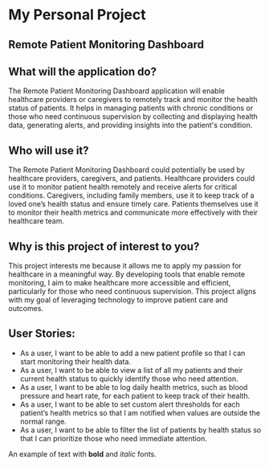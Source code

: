 # My Personal Project

## Remote Patient Monitoring Dashboard

## What will the application do?

The Remote Patient Monitoring Dashboard application will enable healthcare providers or caregivers to remotely track and monitor the health status of patients. It helps in managing patients with chronic conditions or those who need continuous supervision by collecting and displaying health data, generating alerts, and providing insights into the patient's condition.


## Who will use it?

The Remote Patient Monitoring Dashboard could potentially be used by healthcare providers, caregivers, and patients. Healthcare providers could use it to monitor patient health remotely and receive alerts for critical conditions. Caregivers, including family members, use it to keep track of a loved one’s health status and ensure timely care. Patients themselves use it to monitor their health metrics and communicate more effectively with their healthcare team.

## Why is this project of interest to you?
This project interests me because it allows me to apply my passion for healthcare in a meaningful way. By developing tools that enable remote monitoring, I aim to make healthcare more accessible and efficient, particularly for those who need continuous supervision. This project aligns with my goal of leveraging technology to improve patient care and outcomes.






## User Stories:
- As a user, I want to be able to add a new patient profile so that I can start monitoring their health data.
- As a user, I want to be able to view a list of all my patients and their current health status to quickly identify those who need attention.
- As a user, I want to be able to log daily health metrics, such as blood pressure and heart rate, for each patient to keep track of their health.
- As a user, I want to be able to set custom alert thresholds for each patient’s health metrics so that I am notified when values are outside the normal range.
- As a user, I want to be able to filter the list of patients by health status so that I can prioritize those who need immediate attention.


An example of text with **bold** and *italic* fonts.  